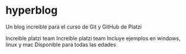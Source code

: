 # hyperblog
Un blog increible para el curso de Git y GitHub de Platzi


Increible platzi team
Increible platzi team
Incluye ejemplos en windows, linux y mac
Disponible para todas las edades

